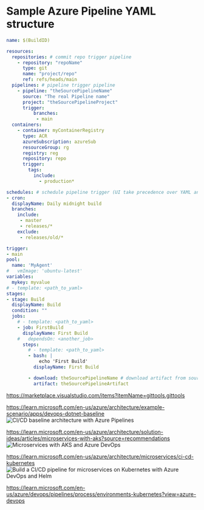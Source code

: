 # Sample Azure Pipeline YAML structure
```yaml
name: $(BuildID)

resources:
  repositories: # commit repo trigger pipeline
    - repository: "repoName"
      type: git
      name: "project/repo"
      ref: refs/heads/main
  pipelines: # pipeline trigger pipeline
    - pipeline: "theSourcePipelineName"
      source: "The real Pipeline name"
      project: "theSourcePipelineProject"
      trigger:
          branches:
           - main
  containers:
    - container: myContainerRegistry
      type: ACR
      azureSubscription: azureSub
      resourceGroup: rg
      registry: reg
      repository: repo
      trigger:
        tags:
          include:  
            - production*

schedules: # schedule pipeline trigger (UI take precedence over YAML and YAML only work if there is no UI settings)
- cron:
  displayName: Daily midnight build
  branches:
    include:
     - master
     - releases/*
    exclude:
     - releases/old/*

trigger:
- main
pool:
  name: 'MyAgent'
#   vmImage: 'ubuntu-latest'
variables:
  mykey: myvalue
# - template: <path_to_yaml>
stages:
- stage: Build
  displayName: Build
  condition: ""
  jobs:
    # - template: <path_to_yaml>
    - job: FirstBuild
      displayName: First Build
    #   dependsOn: <another_job>
      steps:
        # - template: <path_to_yaml>
        - bash: |
            echo 'First Build'
          displayName: First Build

        - download: theSourcePipelineName # download artifact from source pipeline
          artifact: theSourcePipelineArtifact

```
https://marketplace.visualstudio.com/items?itemName=gittools.gittools

https://learn.microsoft.com/en-us/azure/architecture/example-scenario/apps/devops-dotnet-baseline
![CI/CD baseline architecture with Azure Pipelines](https://learn.microsoft.com/en-us/azure/architecture/example-scenario/apps/media/azure-devops-ci-cd-architecture.svg#lightbox)

https://learn.microsoft.com/en-us/azure/architecture/solution-ideas/articles/microservices-with-aks?source=recommendations
![Microservices with AKS and Azure DevOps](https://learn.microsoft.com/en-us/azure/architecture/solution-ideas/media/microservices-with-aks.svg)

https://learn.microsoft.com/en-us/azure/architecture/microservices/ci-cd-kubernetes
![Build a CI/CD pipeline for microservices on Kubernetes with Azure DevOps and Helm](https://learn.microsoft.com/en-us/azure/architecture/microservices/images/aks-cicd-flow.png)

https://learn.microsoft.com/en-us/azure/devops/pipelines/process/environments-kubernetes?view=azure-devops